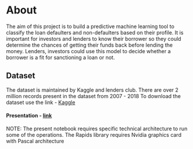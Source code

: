 # About
The aim of this project is to build a predictive machine learning tool to classify the loan defaulters and non-defaulters based on their profile. It is important for investors and lenders to know their borrower so they could determine the chances of getting their funds back before lending the money. Lenders, investors could use this model to decide whether a borrower is a fit for sanctioning a loan or not.

## Dataset 
The dataset is maintained by Kaggle and lenders club. There are over 2 million records present in the dataset from 2007 - 2018
To download the dataset use the link - [Kaggle](https://www.kaggle.com/wendykan/lending-club-loan-data)

#### Presentation - [link](https://github.com/ParagAB/Lenders-Club-Loan-Defaulters-Prediction/blob/master/Lending%20Club%20Loan%20Defaulter%20Prediction%20presentation.pdf)
NOTE: The present notebook requires specific technical architecture to run some of the operations. The Rapids library requires Nvidia graphics card with Pascal architecture
